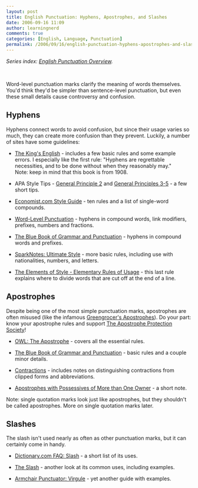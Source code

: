 ```yaml
---
layout: post
title: English Punctuation: Hyphens, Apostrophes, and Slashes
date: 2006-09-16 11:09
author: learningnerd
comments: true
categories: [English, Language, Punctuation]
permalink: /2006/09/16/english-punctuation-hyphens-apostrophes-and-slashes/
---
```

<em>Series index: </em><a href="http://learningnerd.wordpress.com/2006/09/14/english-punctuation-overview/"><em>English Punctuation Overview</em></a><em>.</em>
<p class="MsoNormal">&nbsp;</p>
Word-level punctuation marks clarify the meaning of words themselves. You'd think they'd be simpler than sentence-level punctuation, but even these small details cause controversy and confusion.
<h2>Hyphens</h2>
Hyphens connect words to avoid confusion, but since their usage varies so much, they can create more confusion than they prevent. Luckily, a number of sites have some guidelines:
<ul>
	<li><a target="_blank" href="http://www.bartleby.com/116/405.html">The King's English</a> - includes a few basic rules and some example errors. I especially like the first rule: "Hyphens are regrettable necessities, and to be done without when they reasonably may." Note: keep in mind that this book is from 1908.</li>
</ul>
<ul>
	<li>APA Style Tips - <a target="_blank" href="http://www.apastyle.org/tipweek110501.html">General Principle 2</a> and <a target="_blank" href="http://www.apastyle.org/tipweek111201.html">General Principles 3-5</a> - a few short tips.</li>
</ul>
<ul>
	<li><a target="_blank" href="http://www.economist.com/research/styleGuide/index.cfm?page=738537">Economist.com Style Guide</a> - ten rules and a list of single-word compounds.</li>
</ul>
<ul>
	<li><a target="_blank" href="http://www.phon.ucl.ac.uk/home/dick/tta/wordpunc/wordpunc.htm#hyphen">Word-Level Punctuation</a> - hyphens in compound words, link modifiers, prefixes, numbers and fractions.</li>
</ul>
<ul>
	<li><a target="_blank" href="http://www.grammarbook.com/punctuation/hyphens.asp">The Blue Book of Grammar and Punctuation</a> - hyphens in compound words and prefixes.</li>
</ul>
<ul>
	<li><a target="_blank" href="http://www.sparknotes.com/writing/style/topic_97.html">SparkNotes: Ultimate Style</a> - more basic rules, including use with nationalities, numbers, and letters.</li>
</ul>
<ul>
	<li><a target="_blank" href="http://www.bartleby.com/141/strunk.html#8">The Elements of Style - Elementary Rules of Usage</a> - this last rule explains where to divide words that are cut off at the end of a line.</li>
</ul>
<h2>Apostrophes</h2>
Despite being one of the most simple punctuation marks, apostrophes are often misused (like the infamous <a target="_blank" href="http://en.wikipedia.org/wiki/Apostrophe#Greengrocers.E2.80.99_apostrophes" title="Wikipedia - Apostrophe - Greengrocer's Apostrophes">Greengrocer's Apostrophes</a>). Do your part: know your apostrophe rules and support <a target="_blank" href="http://www.apostrophe.fsnet.co.uk/index.htm">The Apostrophe Protection Society</a>!
<ul>
	<li><a target="_blank" href="http://owl.english.purdue.edu/handouts/grammar/g_apost.html">OWL: The Apostrophe</a> - covers all the essential rules.</li>
</ul>
<ul>
	<li><a target="_blank" href="http://www.grammarbook.com/punctuation/apostro.asp">The Blue Book of Grammar and Punctuation</a> - basic rules and a couple minor details.</li>
</ul>
<ul>
	<li><a target="_blank" href="http://www.cogs.susx.ac.uk/doc/punctuation/node20.html#SECTION00061000000000000000">Contractions</a> - includes notes on distinguishing contractions from clipped forms and abbreviations.</li>
</ul>
<ul>
	<li><a target="_blank" href="http://englishplus.com/grammar/00000133.htm">Apostrophes with Possessives of More than One Owner</a> - a short note.</li>
</ul>
Note: single quotation marks look just like apostrophes, but they shouldn't be called apostrophes. More on single quotation marks later.
<h2>Slashes</h2>
The slash isn't used nearly as often as other punctuation marks, but it can certainly come in handy.
<ul>
	<li><a target="_blank" href="http://dictionary.reference.com/help/faq/language/g61.html#Slash">Dictionary.com FAQ: Slash</a> - a short list of its uses.</li>
</ul>
<ul>
	<li><a target="_blank" href="http://www.cogs.susx.ac.uk/doc/punctuation/node41.html#SECTION000107000000000000000">The Slash</a> - another look at its common uses, including examples.</li>
</ul>
<ul>
	<li><a target="_blank" href="http://community-2.webtv.net/solis-boo/Grammar2/page13.html">Armchair Punctuator: Virgule</a> - yet another guide with examples.</li>
</ul>
